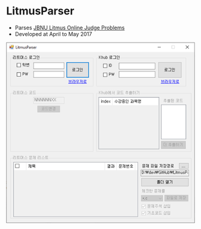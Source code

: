 # LitmusParser
* Parses [JBNU Litmus Online Judge Problems](http://litmus.jbnu.ac.kr/)
* Developed at April to May 2017

![LitmusParser.png](LitmusParser.png)